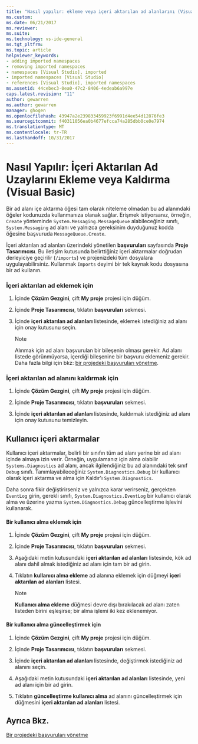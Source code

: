 ```yaml
---
title: "Nasıl yapılır: ekleme veya içeri aktarılan ad alanlarını (Visual Basic) kaldırma | Microsoft Docs"
ms.custom: 
ms.date: 06/21/2017
ms.reviewer: 
ms.suite: 
ms.technology: vs-ide-general
ms.tgt_pltfrm: 
ms.topic: article
helpviewer_keywords:
- adding imported namespaces
- removing imported namespaces
- namespaces [Visual Studio], imported
- imported namespaces [Visual Studio]
- references [Visual Studio], imported namespaces
ms.assetid: 44cebec3-0ea0-47c2-8406-4edeab6a997e
caps.latest.revision: "11"
author: gewarren
ms.author: gewarren
manager: ghogen
ms.openlocfilehash: 43947a2e239833459923f6991d4ee54d12876fe3
ms.sourcegitcommit: f40311056ea0b4677efcca74a285dbb0ce0e7974
ms.translationtype: MT
ms.contentlocale: tr-TR
ms.lasthandoff: 10/31/2017
---
```

# <a name="how-to-add-or-remove-imported-namespaces-visual-basic"></a>Nasıl Yapılır: İçeri Aktarılan Ad Uzaylarını Ekleme veya Kaldırma (Visual Basic)
Bir ad alanı içe aktarma öğesi tam olarak niteleme olmadan bu ad alanındaki öğeler kodunuzda kullanmanıza olanak sağlar. Erişmek istiyorsanız, örneğin, `Create` yönteminde `System.Messaging.MessageQueue` alabileceğiniz sınıfı, `System.Messaging` ad alanı ve yalnızca gereksinim duyduğunuz kodda öğesine başvuruda `MessageQueue.Create`.  

 İçeri aktarılan ad alanları üzerindeki yönetilen **başvuruları** sayfasında **Proje Tasarımcısı**. Bu iletişim kutusunda belirttiğiniz içeri aktarmalar doğrudan derleyiciye geçirilir (`/imports`) ve projenizdeki tüm dosyalara uygulayabilirsiniz. Kullanmak `Imports` deyimi bir tek kaynak kodu dosyasına bir ad kullanın.  

### <a name="to-add-an-imported-namespace"></a>İçeri aktarılan ad eklemek için  

1.  İçinde **Çözüm Gezgini**, çift **My proje** projesi için düğüm.  

2.  İçinde **Proje Tasarımcısı**, tıklatın **başvuruları** sekmesi.  

3.  İçinde **içeri aktarılan ad alanları** listesinde, eklemek istediğiniz ad alanı için onay kutusunu seçin.  

    > [!NOTE]
    >  Alınmak için ad alanı başvurulan bir bileşenin olması gerekir. Ad alanı listede görünmüyorsa, içerdiği bileşenine bir başvuru eklemeniz gerekir. Daha fazla bilgi için bkz: [bir projedeki başvuruları yönetme](managing-references-in-a-project.md).  
  
### <a name="to-remove-an-imported-namespace"></a>İçeri aktarılan ad alanını kaldırmak için  

1.  İçinde **Çözüm Gezgini**, çift **My proje** projesi için düğüm.  

2.  İçinde **Proje Tasarımcısı**, tıklatın **başvuruları** sekmesi.  

3.  İçinde **içeri aktarılan ad alanları** listesinde, kaldırmak istediğiniz ad alanı için onay kutusunu temizleyin.  

## <a name="user-imports"></a>Kullanıcı içeri aktarmalar  
 Kullanıcı içeri aktarmalar, belirli bir sınıfın tüm ad alanı yerine bir ad alanı içinde almaya izin verir. Örneğin, uygulamanız için alma olabilir `Systems.Diagnostics` ad alanı, ancak ilgilendiğiniz bu ad alanındaki tek sınıf `Debug` sınıfı. Tanımlayabileceğiniz `System.Diagnostics.Debug` bir kullanıcı olarak içeri aktarma ve alma için Kaldır'ı `System.Diagnostics`.  

 Daha sonra fikir değiştirirseniz ve yalnızca karar verirseniz, gerçekten `EventLog` girin, gerekli sınıfı, `System.Diagnostics.EventLog` bir kullanıcı olarak alma ve üzerine yazma `System.Diagnostics.Debug` güncelleştirme işlevini kullanarak.  

#### <a name="to-add-a-user-import"></a>Bir kullanıcı alma eklemek için  

1.  İçinde **Çözüm Gezgini**, çift **My proje** projesi için düğüm.  

2.  İçinde **Proje Tasarımcısı**, tıklatın **başvuruları** sekmesi.  

3.  Aşağıdaki metin kutusundaki **içeri aktarılan ad alanları** listesinde, kök ad alanı dahil almak istediğiniz ad alanı için tam bir ad girin.  

4.  Tıklatın **kullanıcı alma ekleme** ad alanına eklemek için düğmeyi **içeri aktarılan ad alanları** listesi.  

    > [!NOTE]
    >  **Kullanıcı alma ekleme** düğmesi devre dışı bırakılacak ad alanı zaten listeden birini eşleşirse; bir alma işlemi iki kez eklenemiyor.  

#### <a name="to-update-a-user-import"></a>Bir kullanıcı alma güncelleştirmek için  

1.  İçinde **Çözüm Gezgini**, çift **My proje** projesi için düğüm.  

2.  İçinde **Proje Tasarımcısı**, tıklatın **başvuruları** sekmesi.  

3.  İçinde **içeri aktarılan ad alanları** listesinde, değiştirmek istediğiniz ad alanını seçin.  

4.  Aşağıdaki metin kutusundaki **içeri aktarılan ad alanları** listesinde, yeni ad alanı için bir ad girin.  

5.  Tıklatın **güncelleştirme kullanıcı alma** ad alanını güncelleştirmek için düğmesini **içeri aktarılan ad alanları** listesi.  

## <a name="see-also"></a>Ayrıca Bkz.  
 [Bir projedeki başvuruları yönetme](../ide/managing-references-in-a-project.md)
